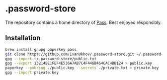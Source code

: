 # .password-store

The repository contains a home directory of [Pass][pass]. Best enjoyed
responsibly.

## Installation

```bash
brew install gnupg paperkey pass
git clone https://github.com/IvanUkhov/.password-store.git ~/.password-store
gpg --import ~/.password-store/public.txt
gpg --export 13214BE1FEF4E536A7AB7C4F446B464CAC4BB124 > public.key
paperkey --pubring ./public.key --secrets ./private.txt > private.key
gpg --import private.key
```

[pass]: https://www.passwordstore.org/
